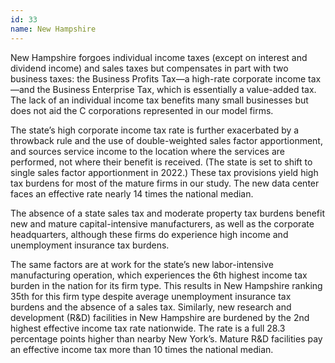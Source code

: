 ```yaml
---
id: 33
name: New Hampshire
---
```


New Hampshire forgoes individual income taxes (except on interest and dividend income) and sales taxes but compensates in part with two business taxes: the Business Profits Tax—a high-rate corporate income tax—and the Business Enterprise Tax, which is essentially a value-added tax. The lack of an individual income tax benefits many small businesses but does not aid the C corporations represented in our model firms.

The state’s high corporate income tax rate is further exacerbated by a throwback rule and the use of double-weighted sales factor apportionment, and sources service income to the location where the services are performed, not where their benefit is received. (The state is set to shift to single sales factor apportionment in 2022.) These tax provisions yield high tax burdens for most of the mature firms in our study. The new data center faces an effective rate nearly 14 times the national median.

The absence of a state sales tax and moderate property tax burdens benefit new and mature capital-intensive manufacturers, as well as the corporate headquarters, although these firms do experience high income and unemployment insurance tax burdens.

The same factors are at work for the state’s new labor-intensive manufacturing operation, which experiences the 6th highest income tax burden in the nation for its firm type. This results in New Hampshire ranking 35th for this firm type despite average unemployment insurance tax burdens and the absence of a sales tax. Similarly, new research and development (R&D) facilities in New Hampshire are burdened by the 2nd highest effective income tax rate nationwide. The rate is a full 28.3 percentage points higher than nearby New York’s. Mature R&D facilities pay an effective income tax more than 10 times the national median.